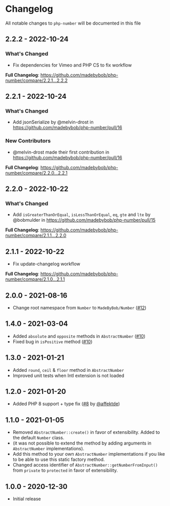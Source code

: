 # Changelog

All notable changes to `php-number` will be documented in this file

## 2.2.2 - 2022-10-24

### What's Changed

- Fix dependencies for Vimeo and PHP CS to fix workflow

﻿**Full Changelog**: https://github.com/madebybob/php-number/compare/2.2.1...2.2.2

## 2.2.1 - 2022-10-24

### What's Changed

- Add jsonSerialize by @melvin-drost in https://github.com/madebybob/php-number/pull/16

### New Contributors

- @melvin-drost made their first contribution in https://github.com/madebybob/php-number/pull/16

**Full Changelog**: https://github.com/madebybob/php-number/compare/2.2.0...2.2.1

## 2.2.0 - 2022-10-22

### What's Changed

- Add `isGreaterThanOrEqual`, `isLessThanOrEqual`, `eq`, `gte` and `lte` by @bobmulder in https://github.com/madebybob/php-number/pull/15

**Full Changelog**: https://github.com/madebybob/php-number/compare/2.1.1...2.2.0

## 2.1.1 - 2022-10-22

- Fix update-changelog workflow

﻿**Full Changelog**: https://github.com/madebybob/php-number/compare/2.1.0...2.1.1

## 2.0.0 - 2021-08-16

- Change root namespace from `Number` to `MadeByBob/Number` ([#12](https://github.com/madebybob/php-number/pull/12))

## 1.4.0 - 2021-03-04

- Added `absolute` and `opposite` methods in `AbstractNumber` ([#10](https://github.com/madebybob/php-number/pull/10))
- Fixed bug in `isPositive` method ([#10](https://github.com/madebybob/php-number/pull/10))

## 1.3.0 - 2021-01-21

- Added `round`, `ceil` & `floor` method in `AbstractNumber`
- Improved unit tests when Intl extension is not loaded

## 1.2.0 - 2021-01-20

- Added PHP 8 support + type fix ([#8](https://github.com/madebybob/php-number/pull/8) by [@affektde](https://github.com/affektde))

## 1.1.0 - 2021-01-05

- Removed `AbstractNumber::create()` in favor of extensibility. Added to the default `Number` class.
- (it was not possible to extend the method by adding arguments in `AbstractNumber` implementations).
- Add this method to your own `AbstractNumber` implementations if you like to be able to use this static factory method.
- Changed access identifier of `AbstractNumber::getNumberFromInput()` from `private` to `protected` in favor of extensibility.

## 1.0.0 - 2020-12-30

- Initial release
